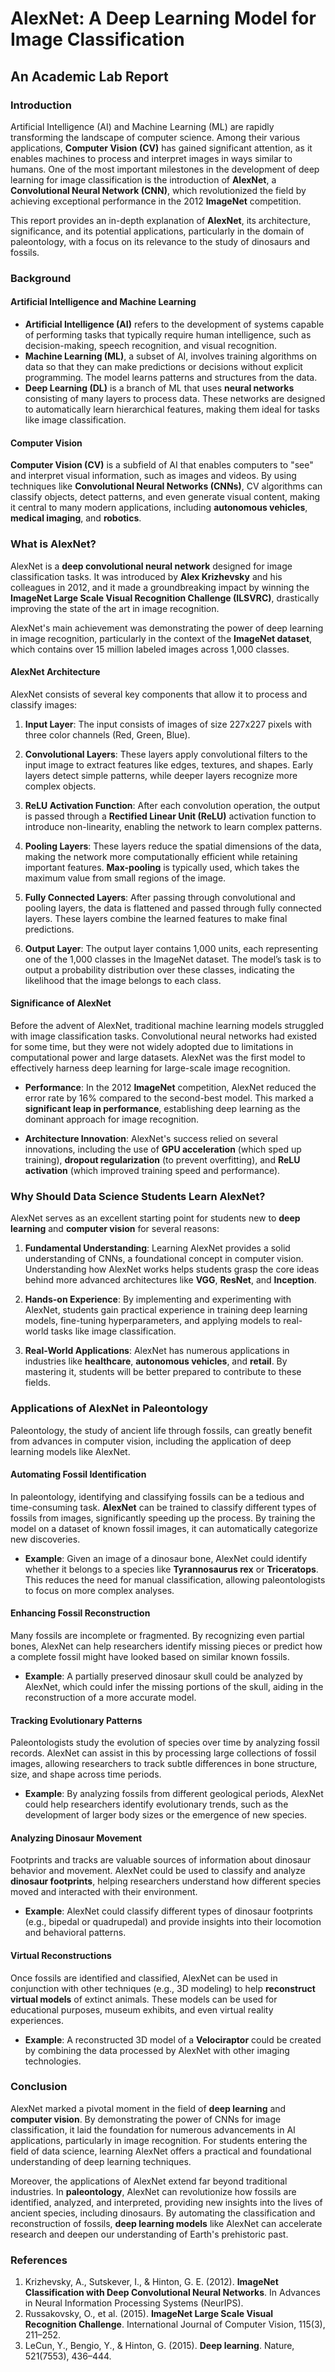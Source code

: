 # AlexNet: A Deep Learning Model for Image Classification
## An Academic Lab Report

### Introduction

Artificial Intelligence (AI) and Machine Learning (ML) are rapidly transforming the landscape of computer science. Among their various applications, **Computer Vision (CV)** has gained significant attention, as it enables machines to process and interpret images in ways similar to humans. One of the most important milestones in the development of deep learning for image classification is the introduction of **AlexNet**, a **Convolutional Neural Network (CNN)**, which revolutionized the field by achieving exceptional performance in the 2012 **ImageNet** competition.

This report provides an in-depth explanation of **AlexNet**, its architecture, significance, and its potential applications, particularly in the domain of paleontology, with a focus on its relevance to the study of dinosaurs and fossils.

### Background

#### Artificial Intelligence and Machine Learning
- **Artificial Intelligence (AI)** refers to the development of systems capable of performing tasks that typically require human intelligence, such as decision-making, speech recognition, and visual recognition.
- **Machine Learning (ML)**, a subset of AI, involves training algorithms on data so that they can make predictions or decisions without explicit programming. The model learns patterns and structures from the data.
- **Deep Learning (DL)** is a branch of ML that uses **neural networks** consisting of many layers to process data. These networks are designed to automatically learn hierarchical features, making them ideal for tasks like image classification.

#### Computer Vision
**Computer Vision (CV)** is a subfield of AI that enables computers to "see" and interpret visual information, such as images and videos. By using techniques like **Convolutional Neural Networks (CNNs)**, CV algorithms can classify objects, detect patterns, and even generate visual content, making it central to many modern applications, including **autonomous vehicles**, **medical imaging**, and **robotics**.

### What is AlexNet?

AlexNet is a **deep convolutional neural network** designed for image classification tasks. It was introduced by **Alex Krizhevsky** and his colleagues in 2012, and it made a groundbreaking impact by winning the **ImageNet Large Scale Visual Recognition Challenge (ILSVRC)**, drastically improving the state of the art in image recognition.

AlexNet's main achievement was demonstrating the power of deep learning in image recognition, particularly in the context of the **ImageNet dataset**, which contains over 15 million labeled images across 1,000 classes.

#### AlexNet Architecture
AlexNet consists of several key components that allow it to process and classify images:

1. **Input Layer**: The input consists of images of size 227x227 pixels with three color channels (Red, Green, Blue).
  
2. **Convolutional Layers**: These layers apply convolutional filters to the input image to extract features like edges, textures, and shapes. Early layers detect simple patterns, while deeper layers recognize more complex objects.
  
3. **ReLU Activation Function**: After each convolution operation, the output is passed through a **Rectified Linear Unit (ReLU)** activation function to introduce non-linearity, enabling the network to learn complex patterns.
  
4. **Pooling Layers**: These layers reduce the spatial dimensions of the data, making the network more computationally efficient while retaining important features. **Max-pooling** is typically used, which takes the maximum value from small regions of the image.
  
5. **Fully Connected Layers**: After passing through convolutional and pooling layers, the data is flattened and passed through fully connected layers. These layers combine the learned features to make final predictions.
  
6. **Output Layer**: The output layer contains 1,000 units, each representing one of the 1,000 classes in the ImageNet dataset. The model’s task is to output a probability distribution over these classes, indicating the likelihood that the image belongs to each class.

#### Significance of AlexNet

Before the advent of AlexNet, traditional machine learning models struggled with image classification tasks. Convolutional neural networks had existed for some time, but they were not widely adopted due to limitations in computational power and large datasets. AlexNet was the first model to effectively harness deep learning for large-scale image recognition.

- **Performance**: In the 2012 **ImageNet** competition, AlexNet reduced the error rate by 16% compared to the second-best model. This marked a **significant leap in performance**, establishing deep learning as the dominant approach for image recognition.
  
- **Architecture Innovation**: AlexNet's success relied on several innovations, including the use of **GPU acceleration** (which sped up training), **dropout regularization** (to prevent overfitting), and **ReLU activation** (which improved training speed and performance).

### Why Should Data Science Students Learn AlexNet?

AlexNet serves as an excellent starting point for students new to **deep learning** and **computer vision** for several reasons:

1. **Fundamental Understanding**: Learning AlexNet provides a solid understanding of CNNs, a foundational concept in computer vision. Understanding how AlexNet works helps students grasp the core ideas behind more advanced architectures like **VGG**, **ResNet**, and **Inception**.
  
2. **Hands-on Experience**: By implementing and experimenting with AlexNet, students gain practical experience in training deep learning models, fine-tuning hyperparameters, and applying models to real-world tasks like image classification.

3. **Real-World Applications**: AlexNet has numerous applications in industries like **healthcare**, **autonomous vehicles**, and **retail**. By mastering it, students will be better prepared to contribute to these fields.

### Applications of AlexNet in Paleontology

Paleontology, the study of ancient life through fossils, can greatly benefit from advances in computer vision, including the application of deep learning models like AlexNet.

#### Automating Fossil Identification

In paleontology, identifying and classifying fossils can be a tedious and time-consuming task. **AlexNet** can be trained to classify different types of fossils from images, significantly speeding up the process. By training the model on a dataset of known fossil images, it can automatically categorize new discoveries.

- **Example**: Given an image of a dinosaur bone, AlexNet could identify whether it belongs to a species like **Tyrannosaurus rex** or **Triceratops**. This reduces the need for manual classification, allowing paleontologists to focus on more complex analyses.

#### Enhancing Fossil Reconstruction

Many fossils are incomplete or fragmented. By recognizing even partial bones, AlexNet can help researchers identify missing pieces or predict how a complete fossil might have looked based on similar known fossils.

- **Example**: A partially preserved dinosaur skull could be analyzed by AlexNet, which could infer the missing portions of the skull, aiding in the reconstruction of a more accurate model.

#### Tracking Evolutionary Patterns

Paleontologists study the evolution of species over time by analyzing fossil records. AlexNet can assist in this by processing large collections of fossil images, allowing researchers to track subtle differences in bone structure, size, and shape across time periods.

- **Example**: By analyzing fossils from different geological periods, AlexNet could help researchers identify evolutionary trends, such as the development of larger body sizes or the emergence of new species.

#### Analyzing Dinosaur Movement

Footprints and tracks are valuable sources of information about dinosaur behavior and movement. AlexNet could be used to classify and analyze **dinosaur footprints**, helping researchers understand how different species moved and interacted with their environment.

- **Example**: AlexNet could classify different types of dinosaur footprints (e.g., bipedal or quadrupedal) and provide insights into their locomotion and behavioral patterns.

#### Virtual Reconstructions

Once fossils are identified and classified, AlexNet can be used in conjunction with other techniques (e.g., 3D modeling) to help **reconstruct virtual models** of extinct animals. These models can be used for educational purposes, museum exhibits, and even virtual reality experiences.

- **Example**: A reconstructed 3D model of a **Velociraptor** could be created by combining the data processed by AlexNet with other imaging technologies.

### Conclusion

AlexNet marked a pivotal moment in the field of **deep learning** and **computer vision**. By demonstrating the power of CNNs for image classification, it laid the foundation for numerous advancements in AI applications, particularly in image recognition. For students entering the field of data science, learning AlexNet offers a practical and foundational understanding of deep learning techniques.

Moreover, the applications of AlexNet extend far beyond traditional industries. In **paleontology**, AlexNet can revolutionize how fossils are identified, analyzed, and interpreted, providing new insights into the lives of ancient species, including dinosaurs. By automating the classification and reconstruction of fossils, **deep learning models** like AlexNet can accelerate research and deepen our understanding of Earth's prehistoric past.

### References

1. Krizhevsky, A., Sutskever, I., & Hinton, G. E. (2012). **ImageNet Classification with Deep Convolutional Neural Networks**. In Advances in Neural Information Processing Systems (NeurIPS).
2. Russakovsky, O., et al. (2015). **ImageNet Large Scale Visual Recognition Challenge**. International Journal of Computer Vision, 115(3), 211–252.
3. LeCun, Y., Bengio, Y., & Hinton, G. (2015). **Deep learning**. Nature, 521(7553), 436–444.

